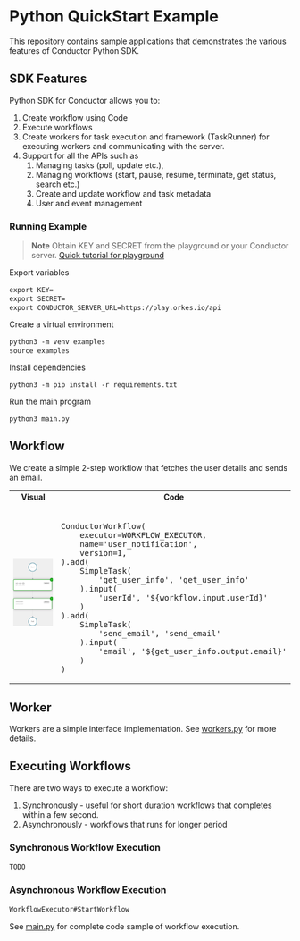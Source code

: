 # Python QuickStart Example
This repository contains sample applications that demonstrates the various features of Conductor Python SDK.

## SDK Features
Python SDK for Conductor allows you to:
1. Create workflow using Code
2. Execute workflows
3. Create workers for task execution and framework (TaskRunner) for executing workers and communicating with the server.
4. Support for all the APIs such as
    1. Managing tasks (poll, update etc.),
    2. Managing workflows (start, pause, resume, terminate, get status, search etc.)
    3. Create and update workflow and task metadata
    4. User and event management


### Running Example

> **Note**
Obtain KEY and SECRET from the playground or your Conductor server. [Quick tutorial for playground](https://orkes.io/content/docs/getting-started/concepts/access-control-applications#access-keys)

Export variables
```shell
export KEY=
export SECRET=
export CONDUCTOR_SERVER_URL=https://play.orkes.io/api
```

Create a virtual environment
```shell
python3 -m venv examples
source examples
```

Install dependencies
```shell
python3 -m pip install -r requirements.txt
```

Run the main program
```shell
python3 main.py
```

## Workflow
We create a simple 2-step workflow that fetches the user details and sends an email.

<table><tr><th>Visual</th><th>Code</th></tr>
<tr>
<td width="50%"><img src="workflow.png" width="250px"></td>
<td>
<pre> 
ConductorWorkflow(
    executor=WORKFLOW_EXECUTOR,
    name='user_notification',
    version=1,
).add(
    SimpleTask(
        'get_user_info', 'get_user_info'
    ).input(
        'userId', '${workflow.input.userId}'
    )
).add(
    SimpleTask(
        'send_email', 'send_email'
    ).input(
        'email', '${get_user_info.output.email}'
    )
)
</pre>
</td>
</tr>
</table>


## Worker
Workers are a simple interface implementation. See [workers.py](/examples/worker/workers.py) for more details.

## Executing Workflows

There are two ways to execute a workflow:
1. Synchronously - useful for short duration workflows that completes within a few second.  
2. Asynchronously - workflows that runs for longer period

### Synchronous Workflow Execution

```python
TODO
```

### Asynchronous Workflow Execution

```csharp
WorkflowExecutor#StartWorkflow
```

See [main.py](/examples/main.py) for complete code sample of workflow execution.
